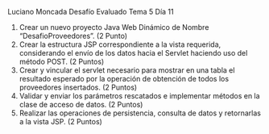 Luciano Moncada
Desafío Evaluado Tema 5 Día 11 

1. Crear un nuevo proyecto Java Web Dinámico de Nombre “DesafioProveedores”.
(2 Punto)
2. Crear la estructura JSP correspondiente a la vista requerida, considerando el envío de
los datos hacia el Servlet haciendo uso del método POST.
(2 Puntos)
3. Crear y vincular el servlet necesario para mostrar en una tabla el resultado esperado
por la operación de obtención de todos los proveedores insertados.
(2 Puntos)
4. Validar y enviar los parámetros rescatados e implementar métodos en la clase de
acceso de datos.
(2 Puntos)
5. Realizar las operaciones de persistencia, consulta de datos y retornarlas a la vista JSP.
(2 Puntos)
